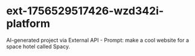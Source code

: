 # ext-1756529517426-wzd342i-platform
AI-generated project via External API - Prompt: make a cool website for a space hotel called Spacy.
